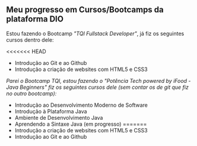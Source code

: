 ## Meu progresso em Cursos/Bootcamps da plataforma DIO

Estou fazendo o Bootcamp *"TQI Fullstack Developer"*, já fiz os seguintes cursos dentro dele:

<<<<<<< HEAD
- Introdução ao Git e ao Github
- Introdução a criação de websites com HTML5 e CSS3

*Parei o Bootcamp TQI, estou fazendo o "Potência Tech powered by iFood - Java Beginners" fiz os seguintes cursos dele (sem contar os de git que fiz no outro bootcamp):*

- Introdução ao Desenvolvimento Moderno de Software
- Introdução à Plataforma Java
- Ambiente de Desenvolvimento Java
- Aprendendo a Sintaxe Java (em progresso)
=======
- Introdução a criação de websites com HTML5 e CSS3
- Introdução ao Git e ao Github


